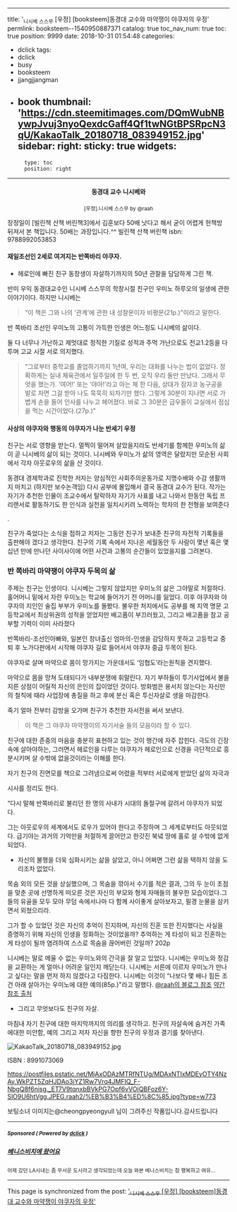 
---
title: '<sub>니시베 스스무</sub> [우정] [booksteem]동경대 교수와 마약쟁이 야쿠자의 우정'
permlink: booksteem--1540950887371
catalog: true
toc_nav_num: true
toc: true
position: 9999
date: 2018-10-31 01:54:48
categories:
- dclick
tags:
- dclick
- busy
- booksteem
- jjangjjangman
- book
thumbnail: 'https://cdn.steemitimages.com/DQmWubNBywpJvuj3nyoQexdcGaff4Qf1twNGtBPSRpcN3qU/KakaoTalk_20180718_083949152.jpg'
sidebar:
    right:
        sticky: true
widgets:
    -
        type: toc
        position: right
---


#### <center>동경대 교수 니시베와 </center>
 <center><sup>[우정].니시베  스스무 by @raah </sup></center>

장정일이 [빌린책 산책 버린책3]에서 김훈보다 50배 낫다고 해서 굳이 
어렵게 헌책방 뒤져서 본 책입니다.  50배는 과장입니다.^^
빌린책 산책 버린책 isbn: 9788992053853 

#### 재일조선인 2세로 여겨지는 반쪽바리 야쿠자.

* 헤로인에 빠진 친구 동창생이 자살하기까지의 50년 관찰을 담담하게 그린 책. 

반미 우익 동경대교수인 니시베 스스무의 학창시절 친구인 우미노 하루오의 일생에 관한 이야기이다. 하지만 니시베는
>  “이 책은 그와 나의 ‘관계’에 관한 내 성찰문이자 비평문(21p.)"이라고 말한다.  

반 쪽바리 조선인 우미노의 고통이 가득한 인생은 어느정도 니시베의 삶이다. 
 
둘 다 너무나 가난하고 제멋대로 정직한 기질로 성적과 주먹 가난으로도 전교1.2등을 다투며 고교 시절 서로 의지했다. 

> “그로부터 중학교를 졸업하기까지 1년여, 우리는 대화를 나누는 법이 없었다. 정확하게는 실내 체육관에서 일주일에 한 두 번, 오직 우리 둘만 만났다. 그래서 무엇을 했는가. ‘여어!’ 또는 ‘야아!’라고 아는 체 한 다음, 상대가 잠자코 농구공을 발로 차면 그걸 받아 나도 묵묵히 되차기만 했다. 그렇게 30분이 지나면 서로 가볍게 손을 들어 인사를 나누고 헤어졌다. 바로 그 30분은 급우들이 교실에서 점심을 먹는 시간이었다.(27p.)"

#### 사상의 야쿠자와 행동의 야쿠자가 나눈 반세기 우정

친구는 서로 영향을 받는다. 멀찍이 떨어져 살았을지라도 반세기를 함께한 우미노의 삶이 곧 니시베의 삶이 되는 것이다.
니시베와 우미노가 삶의 영역은 달랐지만 모순된 사회에서 각자 아웃로우의 삶을 산 것이다. 


동경대 경제학과로 진학한 저자는 양심적인 사회주의운동가로 지명수배와 수감 생활까지 마치고 (하지만 보수논객임) 다시 공부에 몰입해서 결국 동경대 교수가 된다. 작가는 자기가 추천한 인물이 조교수에서 탈락하자 자기가 사표를 내고 나와서 한동안 독립 프리랜서로 활동하기도 한 인식과 실천을 일치시키려 노력하는 학자의 한 전형을 보여준다

. 

친구가 죽었다는 소식을 접하고 저자는 그동안 친구가 보내준 친구의 자전적 기록들을 출판해야 겠다고 생각한다. 친구의 기록 속에서 지나온 세월동안 두 사람이 몇년 혹은 몇십년 만에 만나던 사이사이에 어떤 사건과 고통의 순간들이 있었을지를 그려본다. 


 

 ### 반 쪽바리 마약쟁이 야쿠자 두목의 삶

주제는 친구는 인생이다. 
​니시베는 그렇지 않았지만 우미노의 삶은 그야말로 처절하다. 
 홀어머니 밑에서 자란 우미노는 학교에 들어가기 전 어머니를 잃었다. 
이후 야쿠자와 야쿠자의 지인인 술집 부부가 우미노를 돌봤다. 
불우한 처지에서도 공부를 해 지역 명문 고등학교에서 최상위권의 성적을 얻었지만 
배고픔이 부끄러웠고, 그리고 배고픔을 참고 공부할 기력이 이미 사라졌다

반쪽바리-조선인아빠와, 일본인 창녀출신 엄마의-인생을 감당하지 못하고 고등학교 중퇴 후 노가다판에서 시작해 야쿠자 길로 들어서서 야쿠자 중급 두목이 된다.

 야쿠자로 살며 마약으로 몸이 망가지는 가운데서도 ‘임협도’라는원칙을 견지했다. 

마약으로 몸을 망쳐 도태되다가 내부분쟁에 휘말린다. 자기 부하들이 투기사업에서 불을 지른 상점이 어릴적 자신의 은인의 집이었던 것이다. 방화범은 용서치 않는다는 자신만의 철칙에 때라 사업장에 총질을 하고 후에 분신 혹은 투신자살로 생을 마감한다. 


죽기 얼마 전부터 감방을 오가며 친구가 추천한 자서전을 써서 보낸다. 

> 이 책은 그 야쿠자 마약쟁이의 자기서술 들의 모음이라 할 수 있다. 

친구에 대한 존중의 마음을 충분히 표현하고 있는 것이 행간에 자주 잡힌다. 극도의 긴장 속에 살아야하는, 그러면서 헤로인을 다루는 야쿠자가 헤로인으로 신경을 극단적으로 흥분시키며 살 수밖에 없을것이라는 이해를 한다. 

자기 친구의 진면모를 책으로 그려냄으로써 어렸을 적부터 서로에게 받았던 삶의 자극과 

시사를 정리도 한다. 


“다시 말해 반쪽바리로 불리던 한 명의 사내가 시대의 돌절구에 갈려서 야쿠자가 되었다. 

그는 아웃로우의 세계에서도 로우가 있어야 한다고 주장하며 그 세계로부터도 아웃되었다. 
급기야는 과거의 기억만을 처절하게 끌어안고 한갓진 북녘 땅에 홀로 설 수밖에 없게 되었다. 
* 자신의 불행을 더욱 심화시키는 삶을 살았고, 아니 어쩌면 그런 삶을 택하지 않을 도리조차 없었다. 

목숨 외의 모든 것을 상실했으며, 그 목숨을 깎아서 수기를 적은 결과, 그의 두 눈이 초점을 맞춘 곳에 선명하게 떠오른 것은 자신의 부모와 형제 자매들의 불우한 모습이었다.그들의 유골을 모두 모아 무덤 속에서나마 다 함께 사이좋게 살아보자고, 필경 눈물을 삼키면서 외쳤으리라.

 그가 할 수 있었던 것은 자신의 추억이 진지하며, 자신의 진혼 또한 진지했다는 사실을 증명하기 위해 자신의 인생을 정화하는 것이었을까? 추억하는 게 타성이 되고 진혼하는 게 타성이 될까 염려하여 스스로 목숨을 끊어버린 것일까? 202p

니시베는 말로 메울 수 없는 우미노와의 간극을 잘 알고 있었다. 니시베는 우미노와 정감을 교환하는 게 얼마나 어려운 일인지 깨닫는다. 니시베는 서른에 이르자 우미노가 만나고 싶다는 말을 먼저 하지 않겠다고 다짐한다.  니시베는 이것이 “나보다 몇 배나 힘든 조건 아래 살아가는 우미노에 대한 예의(85p.)"라고 말했다. 
[@raah의 블로그 참조](https://blog.naver.com/raah2/220985472665)
[약간 참조 출처](https://blog.naver.com/fufwlschl/221321251503)

* 그리고 무엇보다도 친구의 자살. 

마침내 자기 친구에 대한 마지막까지의 의리를 생각하고. 친구의 자살속에 숨겨진 가족에대한 미안함, 예의 그리고 저자 자신을 향한 친구의 우정과 결기를 찾아낸다. 


![KakaoTalk_20180718_083949152.jpg](https://cdn.steemitimages.com/DQmWubNBywpJvuj3nyoQexdcGaff4Qf1twNGtBPSRpcN3qU/KakaoTalk_20180718_083949152.jpg)

 ISBN : 8991073069 
 
https://postfiles.pstatic.net/MjAxODAzMTRfNTUg/MDAxNTIxMDEyOTY4NzAy.WkPZT5ZqHJDAo3iYZ1Rw7Vrq4JMFIQ_F-NbgQ8f6nisg._ET7V9tqnxbBVkPG7Opf6vVOiQBFoz6Y-SlO9U6htVgg.JPEG.raah2/%EB%B3%B4%ED%8C%85.jpg?type=w773


보팅소녀 이미지는@cheongpyeongyull 님이 그려주신 작품입니다.감사드립니다
***
#####  <sub> **Sponsored ( Powered by [dclick](https://www.dclick.io) )** </sub>
##### [베니스비치에 왔어요](https://api.dclick.io/v1/c?x=eyJhbGciOiJIUzI1NiIsInR5cCI6IkpXVCJ9.eyJjIjoicmFhaCIsInMiOiJib29rc3RlZW0tLTE1NDA5NTA4ODczNzEiLCJhIjpbInQtMzk0Il0sInVybCI6Imh0dHBzOi8vc3RlZW1pdC5jb20va3IvQGtpbXNldW4vN3Z6c3V3IiwiaWF0IjoxNTQwOTUwODg3LCJleHAiOjE4NTYzMTA4ODd9.V31FmBc0188mCYWj1UsabGPnPg9vFIh8sWtE01ZzuYs)
<sup>어제 갔던 LA시내는 좀 무서운 도시라고 생각되었는데 오늘 와본 베니스비치는 참 행복하고 여유...</sup>
</center>

- - -

This page is synchronized from the post: ['<sub>니시베 스스무</sub> [우정] [booksteem]동경대 교수와 마약쟁이 야쿠자의 우정'](https://steemit.com/@raah/booksteem--1540950887371)
